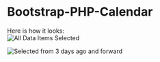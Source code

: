 # Bootstrap-PHP-Calendar

Here is how it looks:  
![All Data Items Selected](https://raw.github.com/Gobluebro/Bootstrap-PHP-Calendar/master/Screenshots/All_Database_Items.png?raw=true "All Data Items Selected")  

![Selected from 3 days ago and forward](https://raw.github.com/Gobluebro/Bootstrap-PHP-Calendar/master/Screenshots/Selected_from_3_days_ago_and_forward.png?raw=true "Selected from 3 days ago and forward")